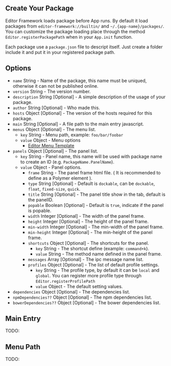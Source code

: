 ## Create Your Package

Editor Framework loads package before App runs. By default it load packages from
`editor-framework://builtin/` and `~/.{app-name}/packages/`. You can customize the package loading
place through the method `Editor.registerPackagePath` when in your `App.init` function.

Each package use a `package.json` file to descript itself. Just create a folder include it and put
it in your registered package path.

## Options

  - `name` String - Name of the package, this name must be uniqued, otherwise it can not be published online.
  - `version` String - The version number.
  - `description` String [Optional] - A simple description of the usage of your package.
  - `author` String [Optional] - Who made this.
  - `hosts` Object [Optional] - The version of the hosts required for this package.
  - `main` String [Optional] - A file path to the main entry javascript.
  - `menus` Object [Optional] - The menu list.
    - `key` String - Menu path, example: `foo/bar/foobar`
    - `value` Object - Menu options
      - [Editor Menu Template](https://github.com/fireball-x/editor-framework/blob/master/docs/api/core/menu.md)
  - `panels` Object [Optional] - The panel list.
    - `key` String - Panel name, this name will be used with package name to create an ID (e.g. `PackageName.PanelName`).
    - `value` Object - Panel options.
      - `frame` String - The panel frame html file. ( It is recommended to define as a Polymer element ).
      - `type` String [Optional] - Default is `dockable`, can be `dockable`, `float`, `fixed-size`, `quick`.
      - `title` String [Optional] - The panel title show in the tab, default is the panelID.
      - `popable` Boolean [Optional] - Default is `true`, indicate if the panel is popable.
      - `width` Integer [Optional] - The width of the panel frame.
      - `height` Integer [Optional] - The height of the panel frame.
      - `min-width` Integer [Optional] - The min-width of the panel frame.
      - `min-height` Integer [Optional] - The min-height of the panel frame.
      - `shortcuts` Object [Optional] - The shortcuts for the panel.
        - `key` String - The shortcut define (example: `command+k`).
        - `value` String - The method name defined in the panel frame.
      - `messages` Array [Optional] - The ipc message name list.
      - `profiles` Object [Optional] - The list of default profile settings.
        - `key` String - The profile type, by default it can be `local` and `global`. You can register more profile type through `Editor.registerProfilePath`
        - `value` Object - The default setting values.
  - `dependencies` Object [Optional] - The dependencies list.
  - `npmDependencies??` Object [Optional] - The npm dependencies list.
  - `bowerDependencies??` Object [Optional] - The bower dependencies list.

## Main Entry

TODO:

## Menu Path

TODO:

